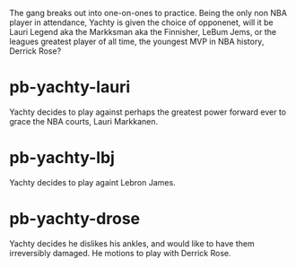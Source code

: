 The gang breaks out into one-on-ones to practice. Being the only non NBA player in attendance, Yachty is given the choice of opponenet, will it be Lauri Legend aka the Markksman aka the Finnisher, LeBum Jems, or the leagues greatest player of all time, the youngest MVP in NBA history, Derrick Rose?


# pb-yachty-lauri
Yachty decides to play against perhaps the greatest power forward ever to grace the NBA courts, Lauri Markkanen.

# pb-yachty-lbj
Yachty decides to play againt Lebron James.

# pb-yachty-drose
Yachty decides he dislikes his ankles, and would like to have them irreversibly damaged. He motions to play with Derrick Rose.